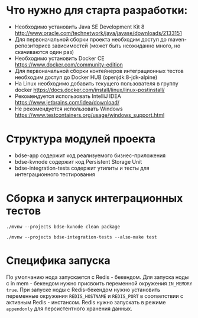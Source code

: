 # Что нужно для старта разработки:
- Необходимо установить Java SE Development Kit 8 http://www.oracle.com/technetwork/java/javase/downloads/2133151  
- Для первоначальной сборки проекта необходим доступ до maven-репозиториев зависимостей (может быть неожиданно много,
 но скачиваются один раз)
- Необходимо установить Docker CE https://www.docker.com/community-edition
- Для первоначальной сборки контейнеров интеграционных тестов необходим доступ до Docker HUB (openjdk:8-jdk-alpine)
- На Linux необходимо добавить текущего пользователя в группу docker https://docs.docker.com/install/linux/linux-postinstall/
- Рекомендуется использовать IntelliJ IDEA https://www.jetbrains.com/idea/download/
- Не рекомендуется использовать Windows https://www.testcontainers.org/usage/windows_support.html 

# Структура модулей проекта
- bdse-app содержит код реализуемого бизнес-приложения 
- bdse-kvnode содержит код Persistent Storage Unit 
- bdse-integration-tests содержит утилиты и тесты для интеграционного тестирования

# Сборка и запуск интеграционных тестов

```./mvnw --projects bdse-kvnode clean package```

```./mvnw --projects bdse-integration-tests --also-make test```

# Специфика запуска

По умолчанию нода запускается с Redis - бекендом. Для запуска ноды с in mem - бекендом нужно присвоить переменной окружения `IN_MEMORY` `true`.  При запуске ноды с Redis-бекендом нужно установить переменные окружения `REDIS_HOSTNAME` и `REDIS_PORT` в соответствии с активным Redis - инстансом. Redis нужно запускать в режиме `appendonly` для персистентного хранения данных.
